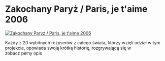 Zakochany Paryż / Paris, je t'aime 2006 
=============
[![Zakochany Paryż / Paris, je t'aime 2006 ](http://vidos.pl/images/player.gif)](http://vidos.pl/zakochany-paryz-paris-je-t-aime-2006)

 Każdy z 20 wybitnych reżyserów z całego świata, którzy wzięli udział w tym projekcie, opowiada swoją krótką historię, rozgrywającą się w zobacz pełny opis
